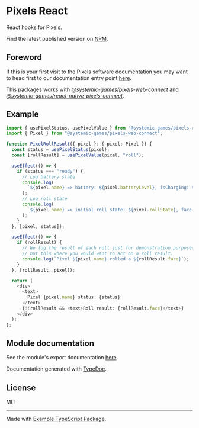 # Pixels React

React hooks for Pixels.

Find the latest published version on [NPM](
  https://www.npmjs.com/package/@systemic-games/pixels-react
).

## Foreword

If this is your first visit to the Pixels software documentation
you may want to head first to our documentation entry point [here](
    https://github.com/GameWithPixels
).

This packages works with [*@systemic-games/pixels-web-connect*](
    ../pixels-web-connect
) and [*@systemic-games/react-native-pixels-connect*](
    ../react-native-pixels-connect
).

## Example

```ts
import { usePixelStatus, usePixelValue } from "@systemic-games/pixels-react";
import { Pixel } from "@systemic-games/pixels-web-connect";

function PixelRollResult({ pixel }: { pixel: Pixel }) {
  const status = usePixelStatus(pixel);
  const [rollResult] = usePixelValue(pixel, "roll");

  useEffect(() => {
    if (status === "ready") {
      // Log battery state
      console.log(
        `${pixel.name} => battery: ${pixel.batteryLevel}, isCharging: ${pixel.isCharging}`
      );
      // Log roll state
      console.log(
        `${pixel.name} => initial roll state: ${pixel.rollState}, face ${pixel.currentFace}`
      );
    }
  }, [pixel, status]);

  useEffect(() => {
    if (rollResult) {
      // We log the result of each roll just for demonstration purposes
      // but this where you would want to act on a roll result.
      console.log(`Pixel ${pixel.name} rolled a ${rollResult.face}`);
    }
  }, [rollResult, pixel]);

  return (
    <div>
      <text>
        Pixel {pixel.name} status: {status}
      </text>
      {!!rollResult && <text>Roll result: {rollResult.face}</text>}
    </div>
  );
};
```

## Module documentation

See the module's export documentation [here](
    https://gamewithpixels.github.io/pixels-js/modules/_systemic_games_pixels_react.html
).

Documentation generated with [TypeDoc](https://typedoc.org/).

## License

MIT

---

Made with [Example TypeScript Package](
    https://github.com/tomchen/example-typescript-package
).
